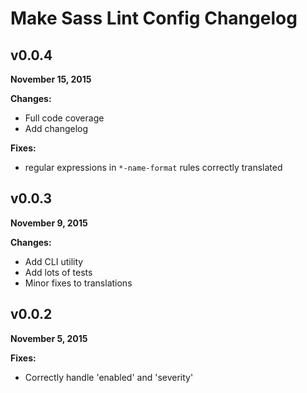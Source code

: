 # Make Sass Lint Config Changelog

## v0.0.4
**November 15, 2015**

**Changes:**
- Full code coverage
- Add changelog

**Fixes:**
- regular expressions in `*-name-format` rules correctly translated

## v0.0.3
**November 9, 2015**

**Changes:**
- Add CLI utility
- Add lots of tests
- Minor fixes to translations

## v0.0.2
**November 5, 2015**

**Fixes:**
- Correctly handle 'enabled' and 'severity'
